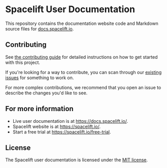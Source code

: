 # Spacelift User Documentation

This repository contains the documentation website code and Markdown source files for [docs.spacelift.io](https://docs.spacelift.io/).

## Contributing

See [the contributing guide](./CONTRIBUTING.md) for detailed instructions on how to get started with this project.

If you're looking for a way to contribute, you can scan through our [existing issues](https://github.com/github/docs/issues) for something to work on.

For more complex contributions, we recommend that you open an issue to describe the changes you'd like to see.

## For more information

<!-- markdownlint-disable MD001 MD034 -->
- Live user documentation is at https://docs.spacelift.io/.
- Spacelift website is at https://spacelift.io/.
- Start a free trial at https://spacelift.io/free-trial.
<!-- markdownlint-enable MD001 MD034 -->

## License

The Spacelift user documentation is licensed under the [MIT license](./LICENSE).

